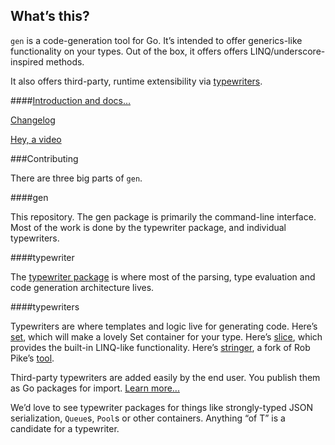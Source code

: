 ## What’s this?

`gen` is a code-generation tool for Go. It’s intended to offer generics-like functionality on your types. Out of the box, it offers offers LINQ/underscore-inspired methods.

It also offers third-party, runtime extensibility via [typewriters](https://github.com/clipperhouse/typewriter).

####[Introduction and docs…](http://clipperhouse.github.io/gen/)

[Changelog](https://github.com/clipperhouse/gen/blob/master/CHANGELOG.md)

[Hey, a video](https://www.youtube.com/watch?v=KY8OXFi3CDU)

###Contributing

There are three big parts of `gen`.

####gen

This repository. The gen package is primarily the command-line interface. Most of the work is done by the typewriter package, and individual typewriters.

####typewriter

The [typewriter package](https://github.com/clipperhouse/typewriter) is where most of the parsing, type evaluation and code generation architecture lives.

####typewriters

Typewriters are where templates and logic live for generating code. Here’s [set](https://github.com/clipperhouse/set), which will make a lovely Set container for your type. Here’s [slice](https://github.com/clipperhouse/slice), which provides the built-in LINQ-like functionality. Here’s [stringer](https://github.com/clipperhouse/stringer), a fork of Rob Pike’s [tool](https://godoc.org/golang.org/x/tools/cmd/stringer).

Third-party typewriters are added easily by the end user. You publish them as Go packages for import. [Learn more...](https://clipperhouse.github.io/gen/typewriters/)

We’d love to see typewriter packages for things like strongly-typed JSON serialization, `Queue`s, `Pool`s or other containers. Anything “of T” is a candidate for a typewriter.
